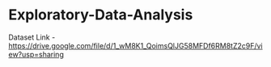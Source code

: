 # Exploratory-Data-Analysis

Dataset Link - https://drive.google.com/file/d/1_wM8K1_QoimsQlJG58MFDf6RM8tZ2c9F/view?usp=sharing

